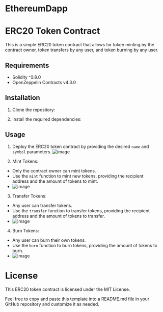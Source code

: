 # EthereumDapp
# ERC20 Token Contract

This is a simple ERC20 token contract that allows for token minting by the contract owner, token transfers by any user, and token burning by any user.

## Requirements

- Solidity ^0.8.0
- OpenZeppelin Contracts v4.3.0

## Installation

1. Clone the repository:

2. Install the required dependencies:

## Usage

1. Deploy the ERC20 token contract by providing the desired `name` and `symbol` parameters.
   ![image](https://github.com/ManiShanker43/EthereumDapp/assets/130231291/686b635a-aba1-4919-bdc0-4904d0e3bd16)


3. Mint Tokens:
- Only the contract owner can mint tokens.
- Use the `mint` function to mint new tokens, providing the recipient address and the amount of tokens to mint.
- ![image](https://github.com/ManiShanker43/EthereumDapp/assets/130231291/307b9348-5ea0-4640-8810-8d364aaae9cb)


3. Transfer Tokens:
- Any user can transfer tokens.
- Use the `transfer` function to transfer tokens, providing the recipient address and the amount of tokens to transfer.
- ![image](https://github.com/ManiShanker43/EthereumDapp/assets/130231291/7e0358d8-e6ed-4b7a-8525-36c32648cda5)


4. Burn Tokens:
- Any user can burn their own tokens.
- Use the `burn` function to burn tokens, providing the amount of tokens to burn.
- ![image](https://github.com/ManiShanker43/EthereumDapp/assets/130231291/fa6c9b8f-835c-4272-a581-de69bdad9a9c)


# License
This ERC20 token contract is licensed under the MIT License.

Feel free to copy and paste this template into a README.md file in your GitHub repository and customize it as needed.
